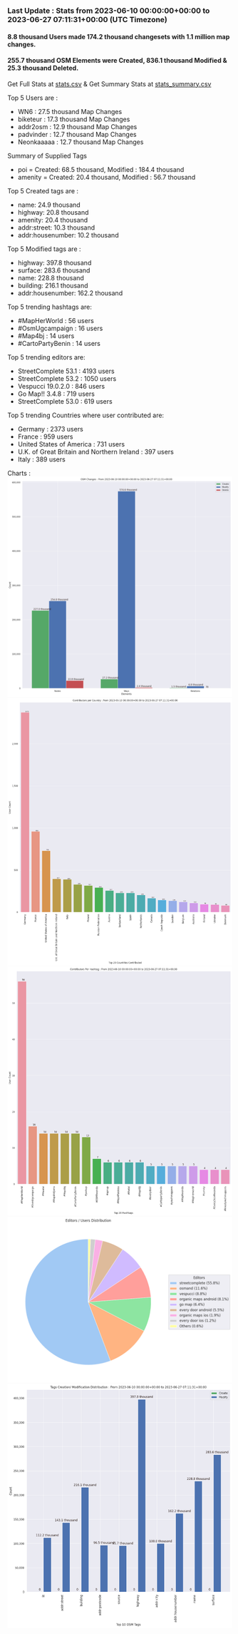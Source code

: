 ### Last Update : Stats from 2023-06-10 00:00:00+00:00 to 2023-06-27 07:11:31+00:00 (UTC Timezone)

#### 8.8 thousand Users made 174.2 thousand changesets with 1.1 million map changes.
#### 255.7 thousand OSM Elements were Created, 836.1 thousand Modified & 25.3 thousand Deleted.
Get Full Stats at [stats.csv](/stats/fieldmappers/Daily/stats.csv)
 & Get Summary Stats at [stats_summary.csv](/stats/fieldmappers/Daily/stats_summary.csv)

Top 5 Users are : 
- WN6 : 27.5 thousand Map Changes
- biketeur : 17.3 thousand Map Changes
- addr2osm : 12.9 thousand Map Changes
- padvinder : 12.7 thousand Map Changes
- Neonkaaaaa : 12.7 thousand Map Changes

Summary of Supplied Tags
- poi = Created: 68.5 thousand, Modified : 184.4 thousand
- amenity = Created: 20.4 thousand, Modified : 56.7 thousand


Top 5 Created tags are :
- name: 24.9 thousand
- highway: 20.8 thousand
- amenity: 20.4 thousand
- addr:street: 10.3 thousand
- addr:housenumber: 10.2 thousand


Top 5 Modified tags are :
- highway: 397.8 thousand
- surface: 283.6 thousand
- name: 228.8 thousand
- building: 216.1 thousand
- addr:housenumber: 162.2 thousand


Top 5 trending hashtags are:
- #MapHerWorld : 56 users
- #OsmUgcampaign : 16 users
- #Map4bj : 14 users
- #CartoPartyBenin : 14 users


Top 5 trending editors are:
- StreetComplete 53.1 : 4193 users
- StreetComplete 53.2 : 1050 users
- Vespucci 19.0.2.0 : 846 users
- Go Map!! 3.4.8 : 719 users
- StreetComplete 53.0 : 619 users


Top 5 trending Countries where user contributed are:
- Germany : 2373 users
- France : 959 users
- United States of America : 731 users
- U.K. of Great Britain and Northern Ireland : 397 users
- Italy : 389 users


 Charts : 
![Alt text](./stats_osm_changes.png) 
![Alt text](./stats_users_per_country.png) 
![Alt text](./stats_users_per_hashtag.png) 
![Alt text](./stats_editors_pie_chart.png) 
![Alt text](./stats_tags.png) 

